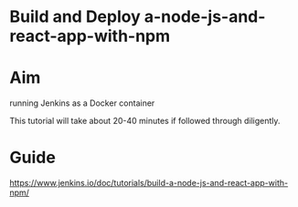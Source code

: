# Build and Deploy a-node-js-and-react-app-with-npm 

# Aim
running Jenkins as a Docker container

This tutorial will take about 20-40 minutes if followed through diligently.

# Guide
https://www.jenkins.io/doc/tutorials/build-a-node-js-and-react-app-with-npm/
